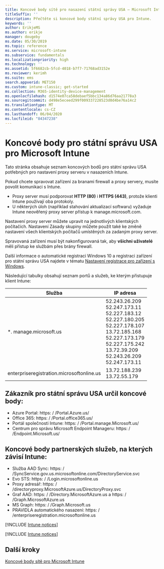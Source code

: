 ```yaml
---
title: Koncové body sítě pro nasazení státní správy USA – Microsoft Intune
titleSuffix: ''
description: Přečtěte si koncové body státní správy USA pro Intune.
keywords: ''
author: ErikjeMS
ms.author: erikje
manager: dougeby
ms.date: 05/30/2019
ms.topic: reference
ms.service: microsoft-intune
ms.subservice: fundamentals
ms.localizationpriority: high
ms.technology: ''
ms.assetid: 5f6682cb-5fcd-4018-b7f7-71768ad3152e
ms.reviewer: kerimh
ms.suite: ems
search.appverid: MET150
ms.custom: intune-classic; get-started
ms.collection: M365-identity-device-management
ms.openlocfilehash: d1574e07ca58debaef5bbc134a86d76aa21778a3
ms.sourcegitcommit: d498e5eceed299f009337228523d0d4be76a14c2
ms.translationtype: MT
ms.contentlocale: cs-CZ
ms.lasthandoff: 06/04/2020
ms.locfileid: "84347238"
---
```

# <a name="us-government-endpoints-for-microsoft-intune"></a>Koncové body pro státní správu USA pro Microsoft Intune

Tato stránka obsahuje seznam koncových bodů pro státní správu USA potřebných pro nastavení proxy serveru v nasazeních Intune.

Pokud chcete spravovat zařízení za branami firewall a proxy servery, musíte povolit komunikaci s Intune.

- Proxy server musí podporovat **HTTP (80)** i **HTTPS (443)**, protože klienti Intune používají oba protokoly.
- U některých úloh (například stahování aktualizací softwaru) vyžaduje Intune neověřený proxy server přístup k manage.microsoft.com.

Nastavení proxy server můžete upravit na jednotlivých klientských počítačích. Nastavení Zásady skupiny můžete použít také ke změně nastavení všech klientských počítačů umístěných za zadaným proxy server.

Spravovaná zařízení musí být nakonfigurovaná tak, aby **všichni uživatelé** měli přístup ke službám přes brány firewall.

Další informace o automatické registraci Windows 10 a registraci zařízení pro státní správu USA najdete v tématu [Nastavení registrace pro zařízení s Windows](../enrollment/windows-enroll.md#windows-10-auto-enrollment-and-device-registration).

Následující tabulky obsahují seznam portů a služeb, ke kterým přistupuje klient Intune:

|**Služba**|**IP adresa**|
|---------------------|-----------|
|*. manage.microsoft.us | 52.243.26.209 <br> 52.247.173.11 <br> 52.227.183.12 <br>52.227.180.205 <br> 52.227.178.107 <br> 13.72.185.168 <br> 52.227.173.179 <br> 52.227.175.242 <br> 13.72.39.209 <br> 52.243.26.209 <br> 52.247.173.11 |
| enterpriseregistration.microsoftonline.us | 13.72.188.239 <br> 13.72.55.179 |

## <a name="us-government-customer-designated-endpoints"></a>Zákazník pro státní správu USA určil koncové body:
- Azure Portal: https: \/ /Portal.Azure.us/ 
- Office 365: https: \/ /Portal.office365.us/ 
- Portál společnosti Intune: https: \/ /Portal.manage.Microsoft.us/ 
- Centrum pro správu Microsoft Endpoint Manageru: https: \/ /Endpoint.Microsoft.us/

## <a name="partner-service-endpoints-that-intune-depends-on"></a>Koncové body partnerských služeb, na kterých závisí Intune:
- Služba AAD Sync: https: \/ /SyncService.gov.us.microsoftonline.com/DirectoryService.svc
- Evo STS: https: \/ /Login.microsoftonline.us
- Proxy adresář: https: \/ /directoryproxy.MicrosoftAzure.us/DirectoryProxy.svc
- Graf AAD: https: \/ /Directory.MicrosoftAzure.us a https: \/ /Graph.MicrosoftAzure.us
- MS Graph: https: \/ /Graph.Microsoft.us
- PRAVIDLA automatického nasazení: https: \/ /enterpriseregistration.microsoftonline.us

[!INCLUDE [Intune notices](../includes/windows-push-notification-services.md)]

[!INCLUDE [Intune notices](../includes/apple-device-network-information.md)]

## <a name="next-steps"></a>Další kroky
[Koncové body sítě pro Microsoft Intune](intune-endpoints.md)

